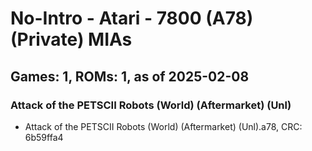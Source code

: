 # No-Intro - Atari - 7800 (A78) (Private) MIAs
## Games: 1, ROMs: 1, as of 2025-02-08

### Attack of the PETSCII Robots (World) (Aftermarket) (Unl)
- Attack of the PETSCII Robots (World) (Aftermarket) (Unl).a78, CRC: 6b59ffa4
